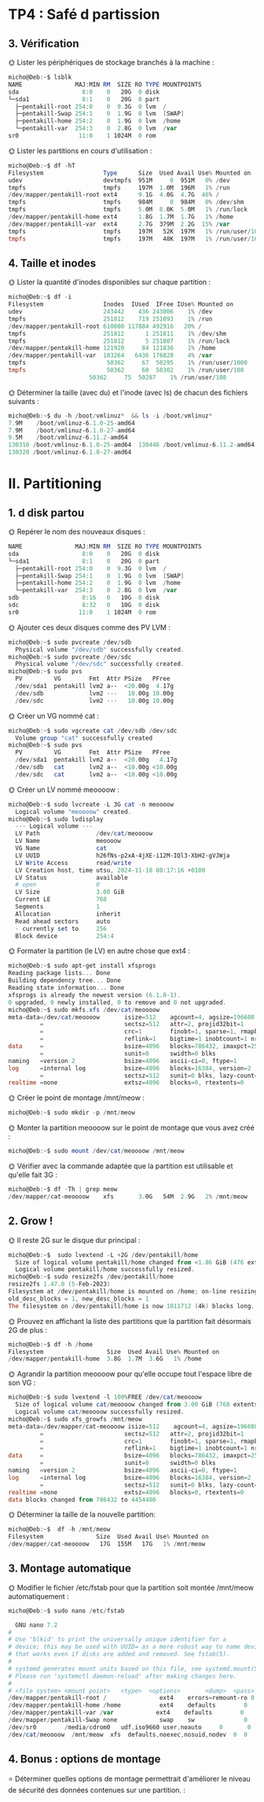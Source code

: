 # TP4 : Safé d partission

## 3. Vérification

🌞 Lister les périphériques de stockage branchés à la machine :

```powershell
micho@Deb:~$ lsblk
NAME               MAJ:MIN RM  SIZE RO TYPE MOUNTPOINTS
sda                  8:0    0   20G  0 disk
└─sda1               8:1    0   20G  0 part
  ├─pentakill-root 254:0    0  9.3G  0 lvm  /
  ├─pentakill-Swap 254:1    0  1.9G  0 lvm  [SWAP]
  ├─pentakill-home 254:2    0  1.9G  0 lvm  /home
  └─pentakill-var  254:3    0  2.8G  0 lvm  /var
sr0                 11:0    1 1024M  0 rom
```

🌞 Lister les partitions en cours d'utilisation :

```powershell
micho@Deb:~$ df -hT
Filesystem                 Type      Size  Used Avail Use% Mounted on
udev                       devtmpfs  951M     0  951M   0% /dev
tmpfs                      tmpfs     197M  1.0M  196M   1% /run
/dev/mapper/pentakill-root ext4      9.1G  4.0G  4.7G  46% /
tmpfs                      tmpfs     984M     0  984M   0% /dev/shm
tmpfs                      tmpfs     5.0M  8.0K  5.0M   1% /run/lock
/dev/mapper/pentakill-home ext4      1.8G  1.7M  1.7G   1% /home
/dev/mapper/pentakill-var  ext4      2.7G  379M  2.2G  15% /var
tmpfs                      tmpfs     197M   52K  197M   1% /run/user/1000
tmpfs                      tmpfs     197M   48K  197M   1% /run/user/108

```

## 4. Taille et inodes

🌞 Lister la quantité d'inodes disponibles sur chaque partition :

```powershell
micho@Deb:~$ df -i
Filesystem                 Inodes  IUsed  IFree IUse% Mounted on
udev                       243442    436 243006    1% /dev
tmpfs                      251812    719 251093    1% /run
/dev/mapper/pentakill-root 610800 117884 492916   20% /
tmpfs                      251812      1 251811    1% /dev/shm
tmpfs                      251812      5 251807    1% /run/lock
/dev/mapper/pentakill-home 121920     84 121836    1% /home
/dev/mapper/pentakill-var  183264   6436 176828    4% /var
tmpfs                       50362     67  50295    1% /run/user/1000
tmpfs                       50362     60  50302    1% /run/user/108
                       50362     75  50287    1% /run/user/108
```

🌞 Déterminer la taille (avec du) et l'inode (avec ls) de chacun des fichiers suivants :

```powershell
micho@Deb:~$ du -h /boot/vmlinuz*  && ls -i /boot/vmlinuz*
7.9M    /boot/vmlinuz-6.1.0-25-amd64
7.9M    /boot/vmlinuz-6.1.0-27-amd64
9.5M    /boot/vmlinuz-6.11.2-amd64
130316 /boot/vmlinuz-6.1.0-25-amd64  130446 /boot/vmlinuz-6.11.2-amd64
130320 /boot/vmlinuz-6.1.0-27-amd64
```

# II. Partitioning

## 1. d disk partou

🌞 Repérer le nom des nouveaux disques :

```powershell
NAME               MAJ:MIN RM  SIZE RO TYPE MOUNTPOINTS
sda                  8:0    0   20G  0 disk
└─sda1               8:1    0   20G  0 part
  ├─pentakill-root 254:0    0  9.3G  0 lvm  /
  ├─pentakill-Swap 254:1    0  1.9G  0 lvm  [SWAP]
  ├─pentakill-home 254:2    0  1.9G  0 lvm  /home
  └─pentakill-var  254:3    0  2.8G  0 lvm  /var
sdb                  8:16   0   10G  0 disk
sdc                  8:32   0   10G  0 disk
sr0                 11:0    1 1024M  0 rom

```

🌞 Ajouter ces deux disques comme des PV LVM :

```powershell
micho@Deb:~$ sudo pvcreate /dev/sdb
  Physical volume "/dev/sdb" successfully created.
micho@Deb:~$ sudo pvcreate /dev/sdc
  Physical volume "/dev/sdc" successfully created.
micho@Deb:~$ sudo pvs
  PV         VG        Fmt  Attr PSize   PFree
  /dev/sda1  pentakill lvm2 a--  <20.00g  4.17g
  /dev/sdb             lvm2 ---   10.00g 10.00g
  /dev/sdc             lvm2 ---   10.00g 10.00g

```

🌞 Créer un VG nommé cat :

```powershell
micho@Deb:~$ sudo vgcreate cat /dev/sdb /dev/sdc
  Volume group "cat" successfully created
micho@Deb:~$ sudo pvs
  PV         VG        Fmt  Attr PSize   PFree
  /dev/sda1  pentakill lvm2 a--  <20.00g   4.17g
  /dev/sdb   cat       lvm2 a--  <10.00g <10.00g
  /dev/sdc   cat       lvm2 a--  <10.00g <10.00g

```

🌞 Créer un LV nommé meoooow :

```powershell
micho@Deb:~$ sudo lvcreate -L 3G cat -n meoooow
  Logical volume "meoooow" created.
micho@Deb:~$ sudo lvdisplay
  --- Logical volume ---
  LV Path                /dev/cat/meoooow
  LV Name                meoooow
  VG Name                cat
  LV UUID                h26fNs-p2xA-4jXE-i12M-IQl3-XbH2-gVJWja
  LV Write Access        read/write
  LV Creation host, time utsu, 2024-11-18 08:17:16 +0100
  LV Status              available
  # open                 0
  LV Size                3.00 GiB
  Current LE             768
  Segments               1
  Allocation             inherit
  Read ahead sectors     auto
  - currently set to     256
  Block device           254:4

```

🌞 Formater la partition (le LV) en autre chose que ext4 :

```powershell
micho@Deb:~$ sudo apt-get install xfsprogs
Reading package lists... Done
Building dependency tree... Done
Reading state information... Done
xfsprogs is already the newest version (6.1.0-1).
0 upgraded, 0 newly installed, 0 to remove and 0 not upgraded.
micho@Deb:~$ sudo mkfs.xfs /dev/cat/meoooow
meta-data=/dev/cat/meoooow       isize=512    agcount=4, agsize=196608 blks
         =                       sectsz=512   attr=2, projid32bit=1
         =                       crc=1        finobt=1, sparse=1, rmapbt=0
         =                       reflink=1    bigtime=1 inobtcount=1 nrext64=0
data     =                       bsize=4096   blocks=786432, imaxpct=25
         =                       sunit=0      swidth=0 blks
naming   =version 2              bsize=4096   ascii-ci=0, ftype=1
log      =internal log           bsize=4096   blocks=16384, version=2
         =                       sectsz=512   sunit=0 blks, lazy-count=1
realtime =none                   extsz=4096   blocks=0, rtextents=0

```

🌞 Créer le point de montage /mnt/meow :

```powershell
micho@Deb:~$ sudo mkdir -p /mnt/meow
```

🌞 Monter la partition meoooow sur le point de montage que vous avez créé :

```powershell
micho@Deb:~$ sudo mount /dev/cat/meoooow /mnt/meow
```

🌞 Vérifier avec la commande adaptée que la partition est utilisable et qu'elle fait 3G :

```powershell
micho@Deb:~$ df -Th | grep meow
/dev/mapper/cat-meoooow    xfs       3.0G   54M  2.9G   2% /mnt/meow
```

## 2. Grow !

🌞 Il reste 2G sur le disque dur principal :

```powershell
micho@Deb:~$  sudo lvextend -L +2G /dev/pentakill/home
  Size of logical volume pentakill/home changed from <1.86 GiB (476 extents) to <3.86 GiB (988 extents).
  Logical volume pentakill/home successfully resized.
micho@Deb:~$ sudo resize2fs /dev/pentakill/home
resize2fs 1.47.0 (5-Feb-2023)
Filesystem at /dev/pentakill/home is mounted on /home; on-line resizing required
old_desc_blocks = 1, new_desc_blocks = 1
The filesystem on /dev/pentakill/home is now 1011712 (4k) blocks long.

```

🌞 Prouvez en affichant la liste des partitions que la partition fait désormais 2G de plus :

```powershell
micho@Deb:~$ df -h /home
Filesystem                  Size  Used Avail Use% Mounted on
/dev/mapper/pentakill-home  3.8G  1.7M  3.6G   1% /home
```

🌞 Agrandir la partition meoooow pour qu'elle occupe tout l'espace libre de son VG :

```powershell
micho@Deb:~$ sudo lvextend -l 100%FREE /dev/cat/meoooow
  Size of logical volume cat/meoooow changed from 3.00 GiB (768 extents) to 16.99 GiB (4350 extents).
  Logical volume cat/meoooow successfully resized.
micho@Deb:~$ sudo xfs_growfs /mnt/meow
meta-data=/dev/mapper/cat-meoooow isize=512    agcount=4, agsize=196608 blks
         =                       sectsz=512   attr=2, projid32bit=1
         =                       crc=1        finobt=1, sparse=1, rmapbt=0
         =                       reflink=1    bigtime=1 inobtcount=1 nrext64=0
data     =                       bsize=4096   blocks=786432, imaxpct=25
         =                       sunit=0      swidth=0 blks
naming   =version 2              bsize=4096   ascii-ci=0, ftype=1
log      =internal log           bsize=4096   blocks=16384, version=2
         =                       sectsz=512   sunit=0 blks, lazy-count=1
realtime =none                   extsz=4096   blocks=0, rtextents=0
data blocks changed from 786432 to 4454400
```

🌞 Déterminer la taille de la nouvelle partition:

```powershell
micho@Deb:~$  df -h /mnt/meow
Filesystem               Size  Used Avail Use% Mounted on
/dev/mapper/cat-meoooow   17G  155M   17G   1% /mnt/meow
```

## 3. Montage automatique

🌞 Modifier le fichier /etc/fstab pour que la partition soit montée /mnt/meow automatiquement :

```powershell
micho@Deb:~$ sudo nano /etc/fstab
```

```powershell
  GNU nano 7.2                                                         /etc/fstab                                                                   # /etc/fstab: static file system information.
#
# Use 'blkid' to print the universally unique identifier for a
# device; this may be used with UUID= as a more robust way to name devices
# that works even if disks are added and removed. See fstab(5).
#
# systemd generates mount units based on this file, see systemd.mount(5).
# Please run 'systemctl daemon-reload' after making changes here.
#
# <file system> <mount point>   <type>  <options>       <dump>  <pass>
/dev/mapper/pentakill-root /               ext4    errors=remount-ro 0       1
/dev/mapper/pentakill-home /home           ext4    defaults        0       2
/dev/mapper/pentakill-var /var            ext4    defaults        0       2
/dev/mapper/pentakill-Swap none            swap    sw              0       0
/dev/sr0        /media/cdrom0   udf,iso9660 user,noauto     0       0
/dev/cat/meoooow  /mnt/meow  xfs  defaults,noexec,nosuid,nodev  0  0

```

## 4. Bonus : options de montage

⭐ Déterminer quelles options de montage permettrait d'améliorer le niveau de sécurité des données contenues sur une partition. :
